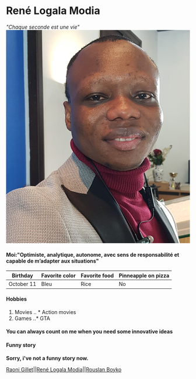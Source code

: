 # René Logala Modia 
_"Chaque seconde est une vie"_
![alt text](https://github.com/logmodia/markdown-challenge/blob/main/img1.jpg "Photo")

#### Moi:"Optimiste, analytique, autonome, avec sens de responsabilité et capable de m’adapter aux situations"

Birthday | Favorite color | Favorite food | Pinneapple on pizza
-------- | -------- | --------| -------- |
October 11 | Bleu | Rice | No

#### Hobbies

1. Movies
.. * Action movies
2. Games
..* GTA

#### You can always count on me when you need some innovative ideas

#### Funny story
**Sorry, i've not a funny story now.**

[Raoni Gillet](https://github.com/GRaonix/markdown-challenge)||[René Logala Modia](https://github.com/logmodia/markdown-challenge)||[Rouslan Boyko](https://github.com/RouslanBoyko/markdown-challenge)